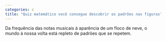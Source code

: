 ```yaml
---
categories: c
title: "Quiz matemático você consegue descobrir os padrões nas figuras"
---
```

Da frequência das notas musicais à aparência de um floco de neve, o mundo à nossa volta está repleto de padrões que se repetem.